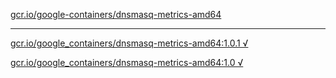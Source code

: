 [gcr.io/google-containers/dnsmasq-metrics-amd64](https://hub.docker.com/r/anjia0532/dnsmasq-metrics-amd64/tags/) 

----
[gcr.io/google_containers/dnsmasq-metrics-amd64:1.0.1 √](https://hub.docker.com/r/anjia0532/dnsmasq-metrics-amd64/tags/)

[gcr.io/google_containers/dnsmasq-metrics-amd64:1.0 √](https://hub.docker.com/r/anjia0532/dnsmasq-metrics-amd64/tags/)

